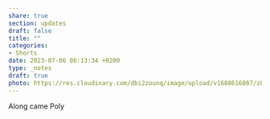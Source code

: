 ```yaml
---
share: true
section: updates
draft: false
title: ""
categories:
- Shorts
date: 2023-07-06 06:13:34 +0200
type: _notes
draft: true
photo: https://res.cloudinary.com/dbi2zounq/image/upload/v1688616807/zbix4f1mopjksuwdkadx.jpg
---
```


Along came Poly
